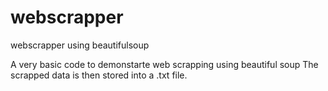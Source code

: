 # webscrapper
webscrapper using beautifulsoup

A very basic code to demonstarte web scrapping using beautiful soup
The scrapped data is then stored into a .txt file.
